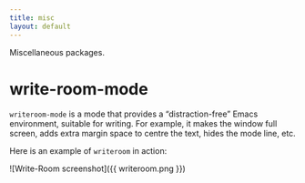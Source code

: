 ```yaml
---
title: misc
layout: default
---
```


Miscellaneous packages.


# write-room-mode

`writeroom-mode` is a mode that provides a “distraction-free” Emacs
environment, suitable for writing.  For example, it makes the window
full screen, adds extra margin space to centre the text, hides the
mode line, etc.

Here is an example of `writeroom` in action:

![Write-Room screenshot]({{ writeroom.png }})
